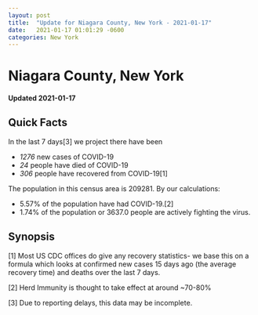```yaml
---
layout: post
title:  "Update for Niagara County, New York - 2021-01-17"
date:   2021-01-17 01:01:29 -0600
categories: New York
---
```


# Niagara County, New York
#### Updated 2021-01-17

## Quick Facts

In the last 7 days[3] we project there have been
- *1276* new cases of COVID-19
- *24* people have died of COVID-19
- *306* people have recovered from COVID-19[1]

The population in this census area is 209281. By our calculations:
- 5.57% of the population have had COVID-19.[2]
- 1.74% of the population or 3637.0 people are actively fighting the virus.

## Synopsis




[1] Most US CDC offices do give any recovery statistics- we base this on a formula which looks at confirmed new cases
15 days ago (the average recovery time) and deaths over the last 7 days.

[2] Herd Immunity is thought to take effect at around ~70-80%

[3] Due to reporting delays, this data may be incomplete.
 
    